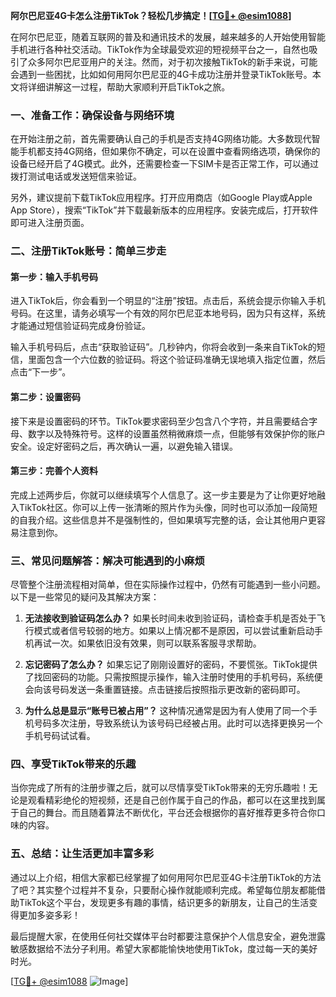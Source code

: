 **阿尔巴尼亚4G卡怎么注册TikTok？轻松几步搞定！[[TG💪+ @esim1088](https://t.me/s/esim1088)]**

在阿尔巴尼亚，随着互联网的普及和通讯技术的发展，越来越多的人开始使用智能手机进行各种社交活动。TikTok作为全球最受欢迎的短视频平台之一，自然也吸引了众多阿尔巴尼亚用户的关注。然而，对于初次接触TikTok的新手来说，可能会遇到一些困扰，比如如何用阿尔巴尼亚的4G卡成功注册并登录TikTok账号。本文将详细讲解这一过程，帮助大家顺利开启TikTok之旅。

### **一、准备工作：确保设备与网络环境**

在开始注册之前，首先需要确认自己的手机是否支持4G网络功能。大多数现代智能手机都支持4G网络，但如果你不确定，可以在设置中查看网络选项，确保你的设备已经开启了4G模式。此外，还需要检查一下SIM卡是否正常工作，可以通过拨打测试电话或发送短信来验证。

另外，建议提前下载TikTok应用程序。打开应用商店（如Google Play或Apple App Store），搜索“TikTok”并下载最新版本的应用程序。安装完成后，打开软件即可进入注册页面。

### **二、注册TikTok账号：简单三步走**

#### **第一步：输入手机号码**
进入TikTok后，你会看到一个明显的“注册”按钮。点击后，系统会提示你输入手机号码。在这里，请务必填写一个有效的阿尔巴尼亚本地号码，因为只有这样，系统才能通过短信验证码完成身份验证。

输入手机号码后，点击“获取验证码”。几秒钟内，你将会收到一条来自TikTok的短信，里面包含一个六位数的验证码。将这个验证码准确无误地填入指定位置，然后点击“下一步”。

#### **第二步：设置密码**
接下来是设置密码的环节。TikTok要求密码至少包含八个字符，并且需要结合字母、数字以及特殊符号。这样的设置虽然稍微麻烦一点，但能够有效保护你的账户安全。设定好密码之后，再次确认一遍，以避免输入错误。

#### **第三步：完善个人资料**
完成上述两步后，你就可以继续填写个人信息了。这一步主要是为了让你更好地融入TikTok社区。你可以上传一张清晰的照片作为头像，同时也可以添加一段简短的自我介绍。这些信息并不是强制性的，但如果填写完整的话，会让其他用户更容易注意到你。

### **三、常见问题解答：解决可能遇到的小麻烦**

尽管整个注册流程相对简单，但在实际操作过程中，仍然有可能遇到一些小问题。以下是一些常见的疑问及其解决方案：

1. **无法接收到验证码怎么办？**
   如果长时间未收到验证码，请检查手机是否处于飞行模式或者信号较弱的地方。如果以上情况都不是原因，可以尝试重新启动手机再试一次。如果依旧没有效果，则可以联系客服寻求帮助。

2. **忘记密码了怎么办？**
   如果忘记了刚刚设置好的密码，不要慌张。TikTok提供了找回密码的功能。只需按照提示操作，输入注册时使用的手机号码，系统便会向该号码发送一条重置链接。点击链接后按照指示更改新的密码即可。

3. **为什么总是显示“账号已被占用”？**
   这种情况通常是因为有人使用了同一个手机号码多次注册，导致系统认为该号码已经被占用。此时可以选择更换另一个手机号码试试看。

### **四、享受TikTok带来的乐趣**

当你完成了所有的注册步骤之后，就可以尽情享受TikTok带来的无穷乐趣啦！无论是观看精彩绝伦的短视频，还是自己创作属于自己的作品，都可以在这里找到属于自己的舞台。而且随着算法不断优化，平台还会根据你的喜好推荐更多符合你口味的内容。

### **五、总结：让生活更加丰富多彩**

通过以上介绍，相信大家都已经掌握了如何用阿尔巴尼亚4G卡注册TikTok的方法了吧？其实整个过程并不复杂，只要耐心操作就能顺利完成。希望每位朋友都能借助TikTok这个平台，发现更多有趣的事情，结识更多的新朋友，让自己的生活变得更加多姿多彩！

最后提醒大家，在使用任何社交媒体平台时都要注意保护个人信息安全，避免泄露敏感数据给不法分子利用。希望大家都能愉快地使用TikTok，度过每一天的美好时光。

[[TG💪+ @esim1088](https://t.me/s/esim1088) ![Image](https://i.postimg.cc/4NQfJmqS/Snipaste-2025-05-13-00-14-12.png)]